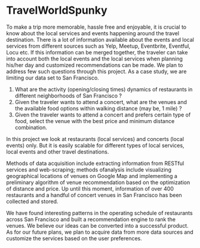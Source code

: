 # TravelWorldSpunky

To make a trip more memorable, hassle free and enjoyable, it is crucial to know about the local services
and events happening around the travel destination. There is a lot of information available about the
events and local services from different sources such as Yelp, Meetup, Eventbrite, Eventful, Locu etc. If
this information can be merged together, the traveler can take into account both the local events and the
local services when planning his/her day and customized recommendations can be made.
We plan to address few such questions through this project. As a case study, we are limiting our data set
to San Francisco.
1. What are the activity (opening/closing times) dynamics of restaurants in different neighborhoods
of San Francisco ?
2. Given the traveler wants to attend a concert, what are the venues and the available food options
within walking distance (may be, 1 mile) ?
3. Given the traveler wants to attend a concert and prefers certain type of food, select the venue with
the best price and minimum distance combination.

In this project we look at restaurants (local services) and concerts (local events) only. But it is easily
scalable for different types of local services, local events and other travel destinations.

Methods of data acquisition include extracting information from RESTful services and web-scraping; methods ofanalysis include visualizing geographical locations of venues on Google Map and implementing a preliminary algorithm of venue recommendation based on the optimization of distance and price. Up until this moment, information of over 400 restaurants and a handful of concert venues in San Francisco has been collected and stored.

We have found interesting patterns in the operating schedule of restaurants across San Francisco and built a recommendation engine to rank the venues. We believe our ideas can be converted into a successful product. As for our future plans, we plan to acquire data from more data sources and customize the services based on the user preferences.
